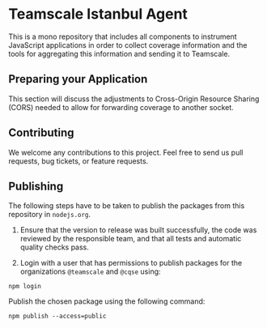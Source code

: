# Teamscale Istanbul Agent

This is a mono repository that includes all components to instrument 
JavaScript applications in order to collect coverage information and the tools
for aggregating this information and sending it to Teamscale.

## Preparing your Application

This section will discuss the adjustments to Cross-Origin Resource Sharing (CORS)
needed to allow for forwarding coverage to another socket.

## Contributing

We welcome any contributions to this project. Feel free to send us pull requests,
bug tickets, or feature requests.

## Publishing

The following steps have to be taken to publish the packages from this repository in `nodejs.org`.

1. Ensure that the version to release was built successfully, the code was reviewed
  by the responsible team, and that all tests and automatic quality checks pass.

2. Login with a user that has permissions to publish packages for the organizations
`@teamscale` and `@cqse` using:

```
npm login
```

Publish the chosen package using the following command:

```
npm publish --access=public
```

